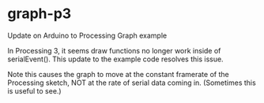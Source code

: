 # graph-p3
Update on Arduino to Processing Graph example

In Processing 3, it seems draw functions no longer work inside of serialEvent(). This update to the example code resolves this issue.

Note this causes the graph to move at the constant framerate of the Processing sketch, NOT at the rate of serial data coming in. (Sometimes this is useful to see.)
